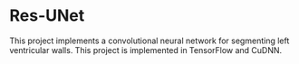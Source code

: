 # Res-UNet
This project implements a convolutional neural network for segmenting left ventricular walls. This project is implemented in TensorFlow and CuDNN.
